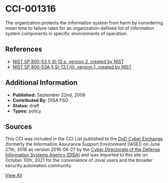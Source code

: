 # CCI-001316

The organization protects the information system from harm by considering mean time to failure rates for an organization-defined list of information system components in specific environments of operation.

## References ##

* [NIST SP 800-53 § SI-13 a, version 3, created by NIST](http://csrc.nist.gov/publications/PubsSPs.html)
* [NIST SP 800-53A § SI-13.1 (ii), version 1, created by NIST](http://csrc.nist.gov/publications/PubsSPs.html)


## Additional Information ##

* **Published:** September 22nd, 2009
* **Contributed By:** DISA FSO
* **Status:** draft
* **Types:** policy

## Sources ##

This CCI was included in the CCI List published to the [DoD Cyber Exchange](https://public.cyber.mil/stigs/cci/)
(formerly the Information Assurance Support Environment (IASE)) on June 27th, 2016 as version
2016-06-27 by the [Cyber Directorate of the Defense Information Systems Agency (DISA)](https://public.cyber.mil/about-cyber/)
and was imported to this site on October 10th, 2021 for the convenience of Joval users and the broader
security automation community.

[View All](../README.md)
